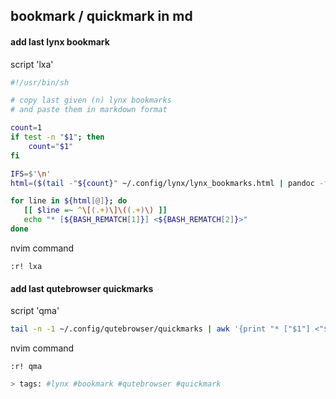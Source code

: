 bookmark / quickmark in md
---


#### add last lynx bookmark


script 'lxa'


```sh
#!/usr/bin/sh

# copy last given (n) lynx bookmarks
# and paste them in markdown format

count=1
if test -n "$1"; then
    count="$1"
fi

IFS=$'\n'
html=($(tail -"${count}" ~/.config/lynx/lynx_bookmarks.html | pandoc -f html -t markdown --wrap=none))

for line in ${html[@]}; do
   [[ $line =~ ^\[(.+)\]\((.+)\) ]]
   echo "* [${BASH_REMATCH[1]}] <${BASH_REMATCH[2]}>"
done
```


nvim command


```vim
:r! lxa
```


#### add last qutebrowser quickmarks


script 'qma'


```sh
tail -n -1 ~/.config/qutebrowser/quickmarks | awk '{print "* ["$1"] <"$2">"}'
```


nvim command


```vim
:r! qma
```

```sh
> tags: #lynx #bookmark #qutebrowser #quickmark
```


